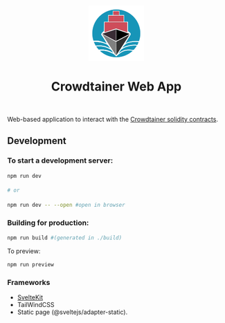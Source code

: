 <div style="text-align:center"><img src="static/CrowdtainerLogo.svg" alt="Crowdtainer" height="128px"/>

<h1> Crowdtainer Web App </h1> </div>
<br/>

Web-based application to interact with the [Crowdtainer solidity contracts](https://github.com/crowdtainer/dapp-contracts).

## Development

### To start a development server:

```bash
npm run dev

# or

npm run dev -- --open #open in browser
```

### Building for production:

```bash
npm run build #(generated in ./build)
```

To preview: 

```bash
npm run preview
```

### Frameworks

- [SvelteKit](https://kit.svelte.dev) 
- TailWindCSS
- Static page (@sveltejs/adapter-static).